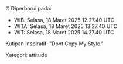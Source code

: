 ⏰ Diperbarui pada:
- WIB: Selasa, 18 Maret 2025 12.27.40 UTC
- WITA: Selasa, 18 Maret 2025 13.27.40 UTC
- WIT: Selasa, 18 Maret 2025 14.27.40 UTC

Kutipan Inspiratif:
"Dont Copy My Style."


Kategori: attitude

